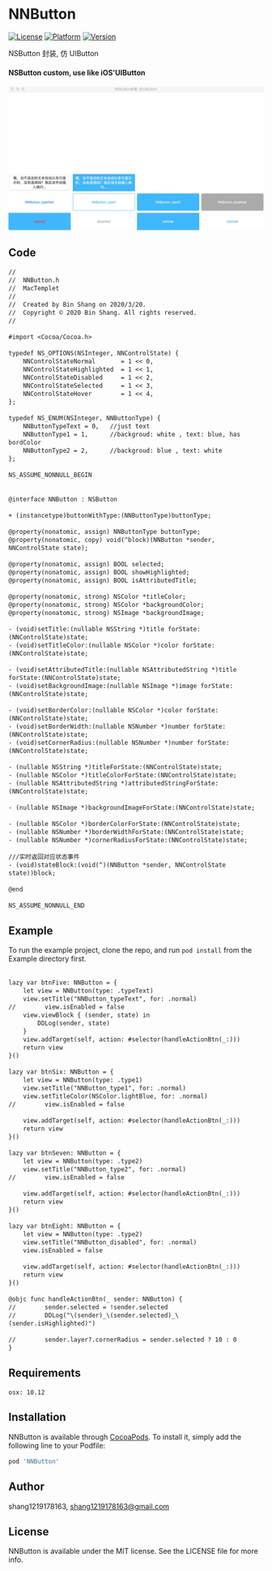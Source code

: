 # NNButton

[![License](https://img.shields.io/badge/License-MIT-green.svg)](LICENSE)
[![Platform](https://img.shields.io/cocoapods/p/NNButton.svg?style=flat)](https://cocoapods.org/pods/NNButton)
[![Version](https://img.shields.io/cocoapods/v/NNButton.svg?style=flat)](https://cocoapods.org/pods/NNButton)

NSButton 封装, 仿 UIButton
#### NSButton custom, use like iOS'UIButton
![](https://github.com/shang1219178163/NNButton/blob/master/screenshots/screenshots.jpeg?raw=true)

## Code

```
//
//  NNButton.h
//  MacTemplet
//
//  Created by Bin Shang on 2020/3/20.
//  Copyright © 2020 Bin Shang. All rights reserved.
//

#import <Cocoa/Cocoa.h>

typedef NS_OPTIONS(NSInteger, NNControlState) {
    NNControlStateNormal       = 1 << 0,
    NNControlStateHighlighted  = 1 << 1,
    NNControlStateDisabled     = 1 << 2,
    NNControlStateSelected     = 1 << 3,
    NNControlStateHover        = 1 << 4,
};

typedef NS_ENUM(NSInteger, NNButtonType) {
    NNButtonTypeText = 0,   //just text
    NNButtonType1 = 1,      //backgroud: white , text: blue, has bordColor
    NNButtonType2 = 2,      //backgroud: blue , text: white
};

NS_ASSUME_NONNULL_BEGIN


@interface NNButton : NSButton

+ (instancetype)buttonWithType:(NNButtonType)buttonType;

@property(nonatomic, assign) NNButtonType buttonType;
@property(nonatomic, copy) void(^block)(NNButton *sender, NNControlState state);

@property(nonatomic, assign) BOOL selected;
@property(nonatomic, assign) BOOL showHighlighted;
@property(nonatomic, assign) BOOL isAttributedTitle;

@property(nonatomic, strong) NSColor *titleColor;
@property(nonatomic, strong) NSColor *backgroundColor;
@property(nonatomic, strong) NSImage *backgroundImage;

- (void)setTitle:(nullable NSString *)title forState:(NNControlState)state;
- (void)setTitleColor:(nullable NSColor *)color forState:(NNControlState)state;

- (void)setAttributedTitle:(nullable NSAttributedString *)title forState:(NNControlState)state;
- (void)setBackgroundImage:(nullable NSImage *)image forState:(NNControlState)state;

- (void)setBorderColor:(nullable NSColor *)color forState:(NNControlState)state;
- (void)setBorderWidth:(nullable NSNumber *)number forState:(NNControlState)state;
- (void)setCornerRadius:(nullable NSNumber *)number forState:(NNControlState)state;

- (nullable NSString *)titleForState:(NNControlState)state;
- (nullable NSColor *)titleColorForState:(NNControlState)state;
- (nullable NSAttributedString *)attributedStringForState:(NNControlState)state;

- (nullable NSImage *)backgroundImageForState:(NNControlState)state;

- (nullable NSColor *)borderColorForState:(NNControlState)state;
- (nullable NSNumber *)borderWidthForState:(NNControlState)state;
- (nullable NSNumber *)cornerRadiusForState:(NNControlState)state;

///实时返回对应状态事件
- (void)stateBlock:(void(^)(NNButton *sender, NNControlState state))block;

@end

NS_ASSUME_NONNULL_END

```

## Example

To run the example project, clone the repo, and run `pod install` from the Example directory first.
```

lazy var btnFive: NNButton = {
    let view = NNButton(type: .typeText)
    view.setTitle("NNButton_typeText", for: .normal)
//        view.isEnabled = false
    view.viewBlock { (sender, state) in
        DDLog(sender, state)
    }
    view.addTarget(self, action: #selector(handleActionBtn(_:)))
    return view
}()
    
lazy var btnSix: NNButton = {
    let view = NNButton(type: .type1)
    view.setTitle("NNButton_type1", for: .normal)
    view.setTitleColor(NSColor.lightBlue, for: .normal)
//        view.isEnabled = false

    view.addTarget(self, action: #selector(handleActionBtn(_:)))
    return view
}()
    
lazy var btnSeven: NNButton = {
    let view = NNButton(type: .type2)
    view.setTitle("NNButton_type2", for: .normal)
//        view.isEnabled = false

    view.addTarget(self, action: #selector(handleActionBtn(_:)))
    return view
}()
    
lazy var btnEight: NNButton = {
    let view = NNButton(type: .type2)
    view.setTitle("NNButton_disabled", for: .normal)
    view.isEnabled = false

    view.addTarget(self, action: #selector(handleActionBtn(_:)))
    return view
}()
    
@objc func handleActionBtn(_ sender: NNButton) {
//        sender.selected = !sender.selected
//        DDLog("\(sender)_\(sender.selected)_\(sender.isHighlighted)")
    
//        sender.layer?.cornerRadius = sender.selected ? 10 : 0
}
```
## Requirements

    osx: 10.12

## Installation

NNButton is available through [CocoaPods](https://cocoapods.org). To install
it, simply add the following line to your Podfile:

```ruby
pod 'NNButton'
```

## Author

shang1219178163, shang1219178163@gmail.com

## License

NNButton is available under the MIT license. See the LICENSE file for more info.
